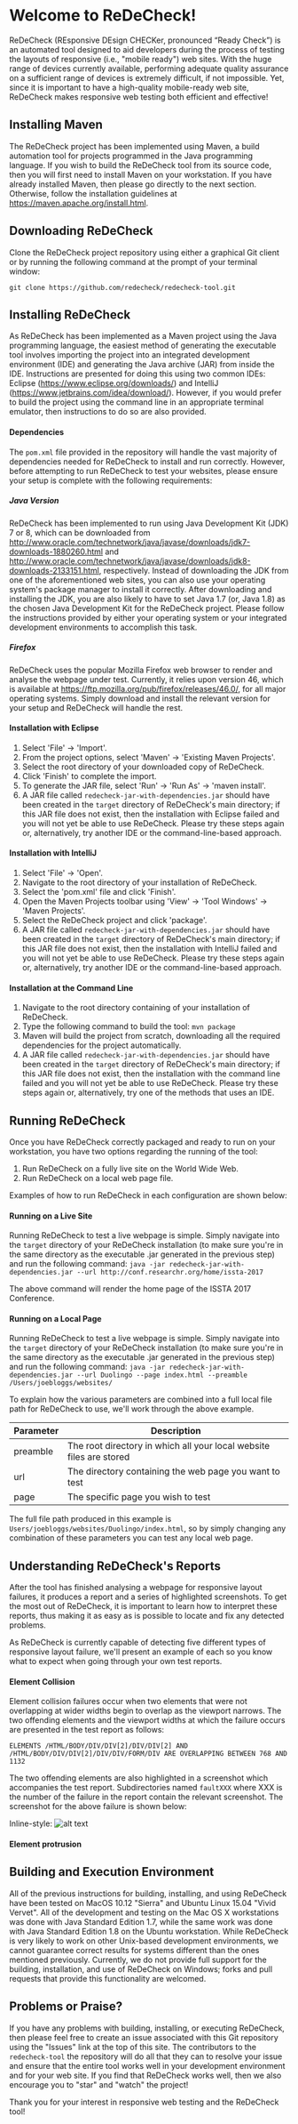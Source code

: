 # Welcome to ReDeCheck!

ReDeCheck (REsponsive DEsign CHECKer, pronounced “Ready Check”) is an automated tool designed to aid developers during
the process of testing the layouts of responsive (i.e., "mobile ready") web sites. With the huge range of devices
currently available, performing adequate quality assurance on a sufficient range of devices is extremely difficult, if
not impossible. Yet, since it is important to have a high-quality mobile-ready web site, ReDeCheck makes responsive web
testing both efficient and effective!

## Installing Maven

The ReDeCheck project has been implemented using Maven, a build automation tool for projects programmed in the Java
programming language. If you wish to build the ReDeCheck tool from its source code, then you will first need to install
Maven on your workstation. If you have already installed Maven, then please go directly to the next section. Otherwise,
follow the installation guidelines at https://maven.apache.org/install.html.

## Downloading ReDeCheck

Clone the ReDeCheck project repository using either a graphical Git client or by running the following command at the
   prompt of your terminal window:

   `git clone https://github.com/redecheck/redecheck-tool.git`

## Installing ReDeCheck

As ReDeCheck has been implemented as a Maven project using the Java programming language, the easiest method of
generating the executable tool involves importing the project into an integrated development environment (IDE) and
generating the Java archive (JAR) from inside the IDE. Instructions are presented for doing this using two common IDEs:
Eclipse (https://www.eclipse.org/downloads/) and IntelliJ (https://www.jetbrains.com/idea/download/). However, if you
would prefer to build the project using the command line in an appropriate terminal emulator, then instructions to do so
are also provided.

#### Dependencies

The `pom.xml` file provided in the repository will handle the vast majority of dependencies needed for ReDeCheck to install and run correctly. However, before attempting to run ReDeCheck to test your websites, please ensure your setup is complete with the following requirements:

##### Java Version

ReDeCheck has been implemented to run using Java Development Kit (JDK) 7 or 8, which can be downloaded from
http://www.oracle.com/technetwork/java/javase/downloads/jdk7-downloads-1880260.html and
http://www.oracle.com/technetwork/java/javase/downloads/jdk8-downloads-2133151.html, respectively. Instead of
downloading the JDK from one of the aforementioned web sites, you can also use your operating system's package manager
to install it correctly. After downloading and installing the JDK, you are also likely to have to set Java 1.7 (or, Java
1.8) as the chosen Java Development Kit for the ReDeCheck project. Please follow the instructions provided by either
your operating system or your integrated development environments to accomplish this task.

##### Firefox

ReDeCheck uses the popular Mozilla Firefox web browser to render and analyse the webpage under test. Currently, it relies upon version 46, which is available at
https://ftp.mozilla.org/pub/firefox/releases/46.0/, for all major operating systems. Simply download and install the relevant version for your setup and ReDeCheck will handle the rest.

#### Installation with Eclipse

1. Select 'File' &rarr; 'Import'.
2. From the project options, select 'Maven' &rarr; 'Existing Maven Projects'.
3. Select the root directory of your downloaded copy of ReDeCheck.
4. Click 'Finish' to complete the import.
5. To generate the JAR file, select 'Run' &rarr; 'Run As' &rarr; 'maven install'.
6. A JAR file called `redecheck-jar-with-dependencies.jar` should have been created in the `target` directory of ReDeCheck's main directory; if this JAR file does not exist, then the installation with Eclipse failed and you will not yet be able to use ReDeCheck. Please try these steps again or, alternatively, try another IDE or the command-line-based approach.

#### Installation with IntelliJ

1. Select 'File' &rarr; 'Open'.
2. Navigate to the root directory of your installation of ReDeCheck.
3. Select the 'pom.xml' file and click 'Finish'.
4. Open the Maven Projects toolbar using 'View' &rarr; 'Tool Windows' &rarr; 'Maven Projects'.
5. Select the ReDeCheck project and click 'package'.
6. A JAR file called `redecheck-jar-with-dependencies.jar` should have been created in the `target` directory of ReDeCheck's main directory; if this JAR file does not exist, then the installation with IntelliJ failed and you will not yet be able to use ReDeCheck. Please try these steps again or, alternatively, try another IDE or the command-line-based approach.

#### Installation at the Command Line

1. Navigate to the root directory containing of your installation of ReDeCheck.
2. Type the following command to build the tool: `mvn package`
3. Maven will build the project from scratch, downloading all the required dependencies for the project automatically.
4. A JAR file called `redecheck-jar-with-dependencies.jar` should have been created in the `target` directory of ReDeCheck's main directory; if this JAR file does not exist, then the installation with the command line failed and you will not yet be able to use ReDeCheck. Please try these steps again or, alternatively, try one of the methods that uses an IDE.

## Running ReDeCheck

Once you have ReDeCheck correctly packaged and ready to run on your workstation, you have two options regarding the running of the tool:

1) Run ReDeCheck on a fully live site on the World Wide Web.
2) Run ReDeCheck on a local web page file.

Examples of how to run ReDeCheck in each configuration are shown below:

#### Running on a Live Site
Running ReDeCheck to test a live webpage is simple. Simply navigate into the `target` directory of your ReDeCheck installation (to make sure you're in the same directory as the executable .jar generated in the previous step) and run the following command:
```java -jar redecheck-jar-with-dependencies.jar --url http://conf.researchr.org/home/issta-2017```

The above command will render the home page of the ISSTA 2017 Conference.

#### Running on a Local Page
Running ReDeCheck to test a live webpage is simple. Simply navigate into the `target` directory of your ReDeCheck installation (to make sure you're in the same directory as the executable .jar generated in the previous step) and run the following command:
```java -jar redecheck-jar-with-dependencies.jar --url Duolingo --page index.html --preamble /Users/joebloggs/websites/```

To explain how the various parameters are combined into a full local file path for ReDeCheck to use, we'll work through the above example.

| Parameter        | Description           |
| ------------- |-------------- |
| preamble      | The root directory in which all your local website files are stored |
| url | The directory containing the web page you want to test |
| page | The specific page you wish to test |

The full file path produced in this example is `Users/joebloggs/websites/Duolingo/index.html`, so by simply changing any combination of these parameters you can test any local web page.

## Understanding ReDeCheck's Reports

After the tool has finished analysing a webpage for responsive layout failures, it produces a report and a series of highlighted screenshots. To get the most out of ReDeCheck, it is important to learn how to interpret these reports, thus making it as easy as is possible to locate and fix any detected problems.

As ReDeCheck is currently capable of detecting five different types of responsive layout failure, we'll present an example of each so you know what to expect when going through your own test reports.

#### Element Collision
Element collision failures occur when two elements that were not overlapping at wider widths begin to overlap as the viewport narrows. The two offending elements and the viewport widths at which the failure occurs are presented in the test report as follows:

```ELEMENTS /HTML/BODY/DIV/DIV[2]/DIV/DIV[2] AND /HTML/BODY/DIV/DIV[2]/DIV/DIV/FORM/DIV ARE OVERLAPPING BETWEEN 768 AND 1132```

The two offending elements are also highlighted in a screenshot which accompanies the test report. Subdirectories named `faultXXX` where XXX is the number of the failure in the report contain the relevant screenshot. The screenshot for the above failure is shown below:

Inline-style:
![alt text](readme-images/overlapWidth950.png "Highlighted image of element collision")

#### Element protrusion


## Building and Execution Environment

All of the previous instructions for building, installing, and using ReDeCheck have been tested on MacOS 10.12 "Sierra" and Ubuntu Linux 15.04 "Vivid Vervet". All of the development and testing on the Mac OS X workstations was done
with Java Standard Edition 1.7, while the same work was done with Java Standard Edition 1.8 on the Ubuntu workstation. While
ReDeCheck is very likely to work on other Unix-based development environments, we cannot guarantee correct results for
systems different than the ones mentioned previously. Currently, we do not provide full support for the building,
installation, and use of ReDeCheck on Windows; forks and pull requests that provide this functionality are welcomed.

## Problems or Praise?

If you have any problems with building, installing, or executing ReDeCheck, then please feel free to create an issue
associated with this Git repository using the "Issues" link at the top of this site. The contributors to the
`redecheck-tool` the repository will do all that they can to resolve your issue and ensure that the entire tool works
well in your development environment and for your web site. If you find that ReDeCheck works well, then we also
encourage you to "star" and "watch" the project!

Thank you for your interest in responsive web testing and the ReDeCheck tool!
